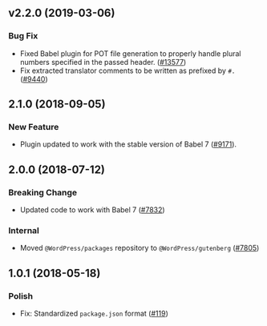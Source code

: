 ## v2.2.0 (2019-03-06)

### Bug Fix

- Fixed Babel plugin for POT file generation to properly handle plural numbers specified in the passed header. ([#13577](https://github.com/WordPress/gutenberg/pull/13577))
- Fix extracted translator comments to be written as prefixed by `#.` ([#9440](https://github.com/WordPress/gutenberg/pull/9440))

## 2.1.0 (2018-09-05)

### New Feature

- Plugin updated to work with the stable version of Babel 7 ([#9171](https://github.com/WordPress/gutenberg/pull/9171)).

## 2.0.0 (2018-07-12)

### Breaking Change

- Updated code to work with Babel 7 ([#7832](https://github.com/WordPress/gutenberg/pull/7832))

### Internal

- Moved `@WordPress/packages` repository to `@WordPress/gutenberg` ([#7805](https://github.com/WordPress/gutenberg/pull/7805))

## 1.0.1 (2018-05-18)

### Polish

- Fix: Standardized `package.json` format  ([#119](https://github.com/WordPress/packages/pull/119))
